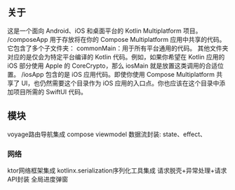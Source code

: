 ## 关于
这是一个面向 Android、iOS 和桌面平台的 Kotlin Multiplatform 项目。
/composeApp 用于存放将在你的 Compose Multiplatform 应用中共享的代码。它包含了多个子文件夹：
commonMain：用于所有平台通用的代码。
其他文件夹对应的是仅会为特定平台编译的 Kotlin 代码。例如，如果你希望在 Kotlin 应用的 iOS 部分使用 Apple 的 CoreCrypto，那么 iosMain 就是放置这类调用的合适位置。
/iosApp 包含的是 iOS 应用代码。即使你使用 Compose Multiplatform 共享了 UI，也仍然需要这个目录作为 iOS 应用的入口点。你也应该在这个目录中添加项目所需的 SwiftUI 代码。

## 模块
voyage路由导航集成
compose viewmodel 数据流封装: state、effect、
### 网络
ktor网络框架集成
kotlinx.serialization序列化工具集成
请求脱壳+异常处理+请求API封装
全局进度弹窗